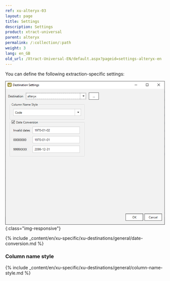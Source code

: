 ```yaml
---
ref: xu-alteryx-03
layout: page
title: Settings
description: Settings
product: xtract-universal
parent: alteryx
permalink: /:collection/:path
weight: 3
lang: en_GB
old_url: /Xtract-Universal-EN/default.aspx?pageid=settings-alteryx-en
---
```


You can define the following extraction-specific settings:

![alteryx-configuration](/img/content/alteryx-configuration.PNG){:class="img-responsive"}

{% include _content/en/xu-specific/xu-destinations/general/date-conversion.md %}

### Column name style
{% include _content/en/xu-specific/xu-destinations/general/column-name-style.md %}
